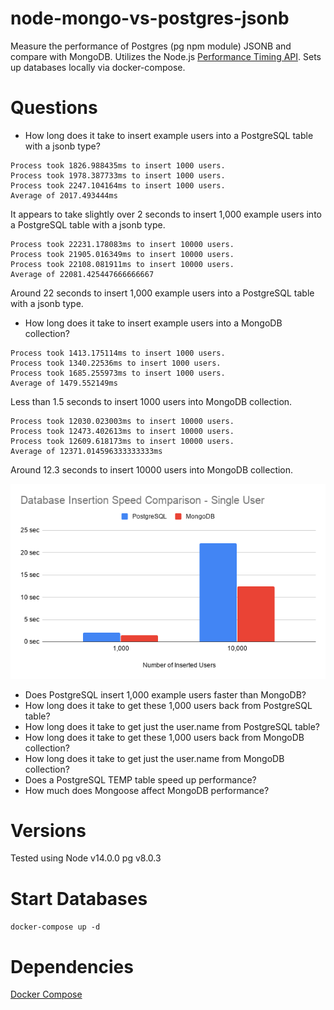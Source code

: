 # node-mongo-vs-postgres-jsonb
Measure the performance of Postgres (pg npm module) JSONB and compare with MongoDB. Utilizes the Node.js [Performance Timing API](https://nodejs.org/api/perf_hooks.html#perf_hooks_performance_timing_api). Sets up databases locally via docker-compose.

# Questions
- How long does it take to insert example users into a PostgreSQL table with a jsonb type?
```
Process took 1826.988435ms to insert 1000 users.
Process took 1978.387733ms to insert 1000 users.
Process took 2247.104164ms to insert 1000 users.
Average of 2017.493444ms
```
It appears to take slightly over 2 seconds to insert 1,000 example users into a PostgreSQL table with a jsonb type.
```
Process took 22231.178083ms to insert 10000 users.
Process took 21905.016349ms to insert 10000 users.
Process took 22108.081911ms to insert 10000 users.
Average of 22081.425447666666667
```
Around 22 seconds to insert 1,000 example users into a PostgreSQL table with a jsonb type.

- How long does it take to insert example users into a MongoDB collection?
```
Process took 1413.175114ms to insert 1000 users.
Process took 1340.22536ms to insert 1000 users.
Process took 1685.255973ms to insert 1000 users.
Average of 1479.552149ms
```
Less than 1.5 seconds to insert 1000 users into MongoDB collection.
```
Process took 12030.023003ms to insert 10000 users.
Process took 12473.402613ms to insert 10000 users.
Process took 12609.618173ms to insert 10000 users.
Average of 12371.014596333333333ms
```
Around 12.3 seconds to insert 10000 users into MongoDB collection.

![](assets/insertUser.png?raw=true)

- Does PostgreSQL insert 1,000 example users faster than MongoDB?
- How long does it take to get these 1,000 users back from PostgreSQL table?
- How long does it take to get just the user.name from PostgreSQL table?
- How long does it take to get these 1,000 users back from MongoDB collection?
- How long does it take to get just the user.name from MongoDB collection?
- Does a PostgreSQL TEMP table speed up performance?
- How much does Mongoose affect MongoDB performance?

# Versions
Tested using Node v14.0.0
pg v8.0.3

# Start Databases
`docker-compose up -d`

# Dependencies
[Docker Compose](https://docs.docker.com/compose/)
